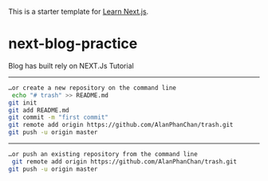 This is a starter template for [Learn Next.js](https://nextjs.org/learn).

# next-blog-practice

Blog has built rely on NEXT.Js Tutorial

---

```bash
…or create a new repository on the command line
 echo "# trash" >> README.md
git init
git add README.md
git commit -m "first commit"
git remote add origin https://github.com/AlanPhanChan/trash.git
git push -u origin master
```

---

```bash
…or push an existing repository from the command line
 git remote add origin https://github.com/AlanPhanChan/trash.git
git push -u origin master
```
